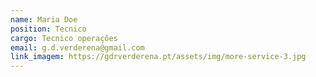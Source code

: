 ```yaml
---
name: Maria Doe
position: Tecnico
cargo: Tecnico operações
email: g.d.verderena@gmail.com
link_imagem: https://gdrverderena.pt/assets/img/more-service-3.jpg
---
```


